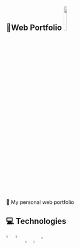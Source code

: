 <h2>
    📁Web Portfolio
    <img width="13%" src="https://badgen.net/badge/status/ongoing/red" />
</h2>

📝 My personal web portfolio

## 💻 Technologies

<p align="left">
    <img width="4.4%" align="center" src="https://www.svgrepo.com/show/452092/react.svg">
    <img width="4.4%" align="center" src="https://www.svgrepo.com/show/354431/tailwindcss-icon.svg">
    <img width="3.6%" align="center" src="https://www.svgrepo.com/show/349419/javascript.svg">
    <img width="3.6%" align="center" src="https://www.apachefriends.org/images/xampp-logo-ac950edf.svg">
    <img width="4.2%" align="center" src="https://www.svgrepo.com/show/452129/vs-code.svg">
</p>
